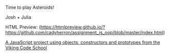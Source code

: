 Time to play Asteroids!

Josh + Julia

HTML Preview: (https://htmlpreview.github.io/?https://github.com/cadyherron/assignment_js_oop/blob/master/index.html)

[A JavaScript project using objects, constructors and prototypes from the Viking Code School](http://www.vikingcodeschool.com)
